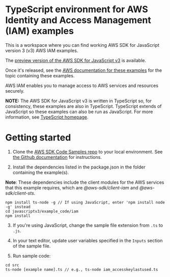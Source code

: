 # TypeScript environment for AWS Identity and Access Management (IAM) examples
This is a workspace where you can find working AWS SDK for JavaScript version 3 (v3) AWS IAM examples. 

The [preview version of the AWS SDK for JavaScript v3](https://github.com/aws/aws-sdk-js-v3) is available. 

Once it's released, see the [AWS documentation for these examples](https://docs.aws.amazon.com/sdk-for-javascript/v3/developer-guide/iam-examples.html) for the topic containing these examples.

AWS IAM enables you to manage access to AWS services and resources securely.


**NOTE:** The AWS SDK for JavaScript v3 is written in TypeScript so, for consistency, these examples are also in TypeScript. TypeScript extends of JavaScript so these examples can also be run as JavaScript. For more information, see [TypeScript homepage](https://www.typescriptlang.org/).

# Getting started

1. Clone the [AWS SDK Code Samples repo](https://github.com/awsdocs/aws-doc-sdk-examples) to your local environment. See [the Github documentation](https://docs.github.com/en/github/creating-cloning-and-archiving-repositories/cloning-a-repository) for instructions.

2. Install the dependencies listed in the package.json in the folder containing the example(s).

**Note**: These dependencies include the client modules for the AWS services that this example requires, 
which are *@aws-sdk/client-iam* and *@aws-sdk/client-sts*.
```
npm install ts-node -g // If using JavaScript, enter 'npm install node -g' instead
cd javascriptv3/example_code/iam
npm install
```

3. If you're using JavaScript, change the sample file extension from ```.ts``` to ```.js```.


4. In your text editor, update user variables specified in the ```Inputs``` section of the sample file.

5. Run sample code:
```
cd src
ts-node [example name].ts // e.g., ts-node iam_accesskeylastused.ts
```
